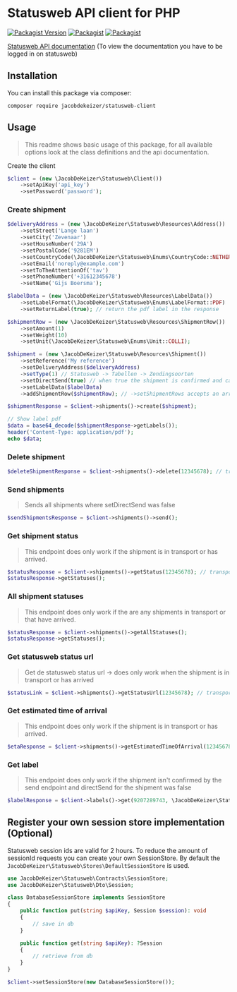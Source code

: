 # Statusweb API client for PHP

[![Packagist Version](https://img.shields.io/packagist/v/jacobdekeizer/statusweb-client)](https://packagist.org/packages/jacobdekeizer/statusweb-client)
[![Packagist](https://img.shields.io/packagist/l/jacobdekeizer/statusweb-client?color=brightgreen)](https://packagist.org/packages/jacobdekeizer/statusweb-client)
[![Packagist](https://img.shields.io/packagist/dt/jacobdekeizer/statusweb-client?color=brightgreen)](https://packagist.org/packages/jacobdekeizer/statusweb-client)

[Statusweb API documentation](https://www.statusweb.nl/DfEngine/Resource.asp?resource=fUVRYykH20cyyGDWSFHcudnyYovtsJPMviMCiH-S_zcm3qlw50UQf-gGtQTx9bENdgvl2pvJjErcN2sh67uHRR9rApGezWocU7hMuK8jZCbR4BKiqoLXp_8mnHo1aPmetTJI4PV_9CFv0X2O0hD5pQ==) (To view the documentation you have to be logged in on statusweb)

## Installation

You can install this package via composer:

```
composer require jacobdekeizer/statusweb-client
```

## Usage

> This readme shows basic usage of this package, for all available options look at the class definitions and the api documentation.

Create the client

```php
$client = (new \JacobDeKeizer\Statusweb\Client())
    ->setApiKey('api_key')
    ->setPassword('password');
```

### Create shipment

```php
$deliveryAddress = (new \JacobDeKeizer\Statusweb\Resources\Address())
    ->setStreet('Lange laan')
    ->setCity('Zevenaar')
    ->setHouseNumber('29A')
    ->setPostalCode('9281EM')
    ->setCountryCode(\JacobDeKeizer\Statusweb\Enums\CountryCode::NETHERLANDS)
    ->setEmail('noreply@example.com')
    ->setToTheAttentionOf('tav')
    ->setPhoneNumber('+31612345678')
    ->setName('Gijs Boersma');

$labelData = (new \JacobDeKeizer\Statusweb\Resources\LabelData())
    ->setLabelFormat(\JacobDeKeizer\Statusweb\Enums\LabelFormat::PDF)
    ->setReturnLabel(true); // return the pdf label in the response

$shipmentRow = (new \JacobDeKeizer\Statusweb\Resources\ShipmentRow())
    ->setAmount(1)
    ->setWeight(10)
    ->setUnit(\JacobDeKeizer\Statusweb\Enums\Unit::COLLI);

$shipment = (new \JacobDeKeizer\Statusweb\Resources\Shipment())
    ->setReference('My reference')
    ->setDeliveryAddress($deliveryAddress)
    ->setType(1) // Statusweb -> Tabellen -> Zendingsoorten
    ->setDirectSend(true) // when true the shipment is confirmed and can't be deleted
    ->setLabelData($labelData)
    ->addShipmentRow($shipmentRow); // ->setShipmentRows accepts an array of ShipmentRows

$shipmentResponse = $client->shipments()->create($shipment);

// Show label pdf
$data = base64_decode($shipmentResponse->getLabels());
header('Content-Type: application/pdf');
echo $data;
```

### Delete shipment

```php
$deleteShipmentResponse = $client->shipments()->delete(12345678); // transportNumber
```

### Send shipments
> Sends all shipments where setDirectSend was false
```php
$sendShipmentsResponse = $client->shipments()->send();
```

### Get shipment status
> This endpoint does only work if the shipment is in transport or has arrived.
```php
$statusResponse = $client->shipments()->getStatus(12345678); // transportNumber
$statusResponse->getStatuses();
```

### All shipment statuses
> This endpoint does only work if the are any shipments in transport or that have arrived.
```php
$statusResponse = $client->shipments()->getAllStatuses();
$statusResponse->getStatuses();
```

### Get statusweb status url
> Get de statusweb status url -> does only work when the shipment is in transport or has arrived
```php
$statusLink = $client->shipments()->getStatusUrl(12345678); // transportNumber
```

### Get estimated time of arrival
> This endpoint does only work if the shipment is in transport or has arrived.
```php
$etaResponse = $client->shipments()->getEstimatedTimeOfArrival(12345678); // transportNumber
```

### Get label
> This endpoint does only work if the shipment isn't confirmed by the send endpoint and directSend for the shipment was false
```php
$labelResponse = $client->labels()->get(9207289743, \JacobDeKeizer\Statusweb\Enums\LabelFormat::PDF);
```

## Register your own session store implementation (Optional)

Statusweb session ids are valid for 2 hours.
To reduce the amount of sessionId requests you can create your own SessionStore.
By default the `JacobDeKeizer\Statusweb\Stores\DefaultSessionStore` is used.

```php
use JacobDeKeizer\Statusweb\Contracts\SessionStore;
use JacobDeKeizer\Statusweb\Dto\Session;

class DatabaseSessionStore implements SessionStore
{
    public function put(string $apiKey, Session $session): void
    {
        // save in db
    }

    public function get(string $apiKey): ?Session
    {
        // retrieve from db
    }
}
```

```php
$client->setSessionStore(new DatabaseSessionStore());
```

